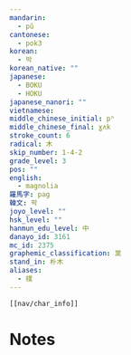 ```yaml
---
mandarin:
  - pǔ
cantonese:
  - pok3
korean:
  - 박
korean_native: ""
japanese:
  - BOKU
  - HOKU
japanese_nanori: ""
vietnamese:
middle_chinese_initial: pʰ
middle_chinese_final: ɣʌk
stroke_count: 6
radical: 木
skip_number: 1-4-2
grade_level: 3
pos: ""
english:
  - magnolia
羅馬字: pag
韓文: 팍
joyo_level: ""
hsk_level: ""
hanmun_edu_level: 中
danayo_id: 3161
mc_id: 2375
graphemic_classification: 菐
stand_in: 朴木
aliases:
  - 樸
---
```

```meta-bind-embed
[[nav/char_info]]
```

# Notes
